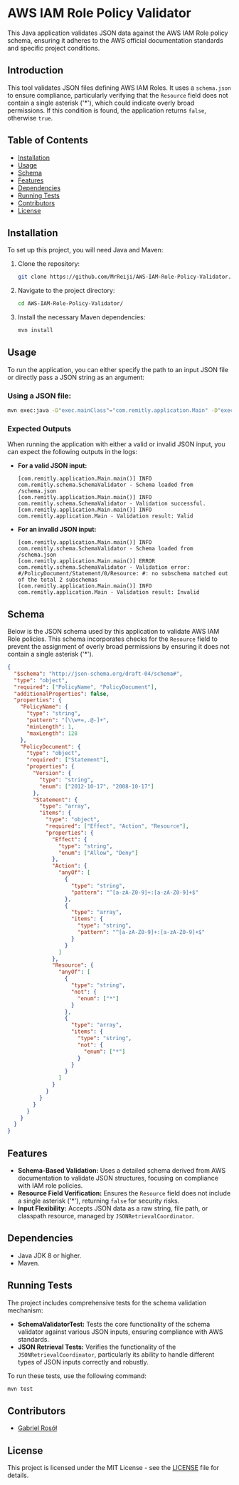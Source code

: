 # AWS IAM Role Policy Validator

This Java application validates JSON data against the AWS IAM Role policy schema, ensuring it adheres to the AWS official documentation standards and specific project conditions.

## Introduction

This tool validates JSON files defining AWS IAM Roles. It uses a `schema.json` to ensure compliance, particularly verifying that the `Resource` field does not contain a single asterisk ('*'), which could indicate overly broad permissions. If this condition is found, the application returns `false`, otherwise `true`.

## Table of Contents

- [Installation](#installation)
- [Usage](#usage)
- [Schema](#schema)
- [Features](#features)
- [Dependencies](#dependencies)
- [Running Tests](#running-tests)
- [Contributors](#contributors)
- [License](#license)

## Installation

To set up this project, you will need Java and Maven:

1. Clone the repository:
   ```bash
   git clone https://github.com/MrReiji/AWS-IAM-Role-Policy-Validator.git
   ```
2. Navigate to the project directory:
   ```bash
   cd AWS-IAM-Role-Policy-Validator/
   ```
3. Install the necessary Maven dependencies:
   ```bash
   mvn install
   ```

## Usage

To run the application, you can either specify the path to an input JSON file or directly pass a JSON string as an argument:

### Using a JSON file:

```bash
mvn exec:java -D"exec.mainClass"="com.remitly.application.Main" -D"exec.args"="path\to\your\input.json"
```

### Expected Outputs

When running the application with either a valid or invalid JSON input, you can expect the following outputs in the logs:

- **For a valid JSON input:**
  ```
  [com.remitly.application.Main.main()] INFO com.remitly.schema.SchemaValidator - Schema loaded from /schema.json
  [com.remitly.application.Main.main()] INFO com.remitly.schema.SchemaValidator - Validation successful.
  [com.remitly.application.Main.main()] INFO com.remitly.application.Main - Validation result: Valid
  ```

- **For an invalid JSON input:**
  ```
  [com.remitly.application.Main.main()] INFO com.remitly.schema.SchemaValidator - Schema loaded from /schema.json
  [com.remitly.application.Main.main()] ERROR com.remitly.schema.SchemaValidator - Validation error: #/PolicyDocument/Statement/0/Resource: #: no subschema matched out of the total 2 subschemas
  [com.remitly.application.Main.main()] INFO com.remitly.application.Main - Validation result: Invalid
  ```

## Schema

Below is the JSON schema used by this application to validate AWS IAM Role policies. This schema incorporates checks for the `Resource` field to prevent the assignment of overly broad permissions by ensuring it does not contain a single asterisk ('*').

```json
{
  "$schema": "http://json-schema.org/draft-04/schema#",
  "type": "object",
  "required": ["PolicyName", "PolicyDocument"],
  "additionalProperties": false,
  "properties": {
    "PolicyName": {
      "type": "string",
      "pattern": "[\\w+=,.@-]+",
      "minLength": 1,
      "maxLength": 128
    },
    "PolicyDocument": {
      "type": "object",
      "required": ["Statement"],
      "properties": {
        "Version": {
          "type": "string",
          "enum": ["2012-10-17", "2008-10-17"]
        },
        "Statement": {
          "type": "array",
          "items": {
            "type": "object",
            "required": ["Effect", "Action", "Resource"],
            "properties": {
              "Effect": {
                "type": "string",
                "enum": ["Allow", "Deny"]
              },
              "Action": {
                "anyOf": [
                  {
                    "type": "string",
                    "pattern": "^[a-zA-Z0-9]+:[a-zA-Z0-9]+$"
                  },
                  {
                    "type": "array",
                    "items": {
                      "type": "string",
                      "pattern": "^[a-zA-Z0-9]+:[a-zA-Z0-9]+$"
                    }
                  }
                ]
              },
              "Resource": {
                "anyOf": [
                  {
                    "type": "string",
                    "not": {
                      "enum": ["*"]
                    }
                  },
                  {
                    "type": "array",
                    "items": {
                      "type": "string",
                      "not": {
                        "enum": ["*"]
                      }
                    }
                  }
                ]
              }
            }
          }
        }
      }
    }
  }
}
```

## Features

- **Schema-Based Validation:** Uses a detailed schema derived from AWS documentation to validate JSON structures, focusing on compliance with IAM role policies.
- **Resource Field Verification:** Ensures the `Resource` field does not include a single asterisk ('*'), returning `false` for security risks.
- **Input Flexibility:** Accepts JSON data as a raw string, file path, or classpath resource, managed by `JSONRetrievalCoordinator`.

## Dependencies

- Java JDK 8 or higher.
- Maven.

## Running Tests

The project includes comprehensive tests for the schema validation mechanism:

- **SchemaValidatorTest:** Tests the core functionality of the schema validator against various JSON inputs, ensuring compliance with AWS standards.
- **JSON Retrieval Tests:** Verifies the functionality of the `JSONRetrievalCoordinator`, particularly its ability to handle different types of JSON inputs correctly and robustly.

To run these tests, use the following command:

```bash
mvn test
```

## Contributors

- [Gabriel Rosół](https://github.com/MrReiji)

## License

This project is licensed under the MIT License - see the [LICENSE](LICENSE.md) file for details.

